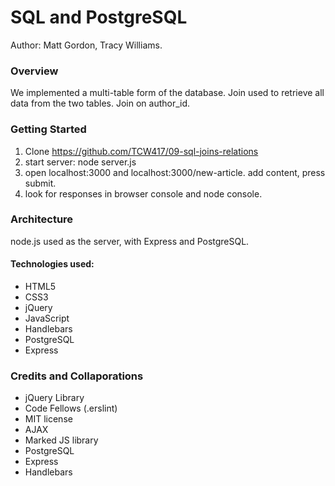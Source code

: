# SQL and PostgreSQL

Author: Matt Gordon, Tracy Williams.

### Overview

We implemented a multi-table form of the database. Join used to retrieve all data from the two tables. Join on author_id.

### Getting Started

1. Clone https://github.com/TCW417/09-sql-joins-relations
2. start server: node server.js
3. open localhost:3000 and localhost:3000/new-article. add content, press submit.
4. look for responses in browser console and node console.


### Architecture

node.js used as the server, with Express and PostgreSQL.

#### Technologies used:

- HTML5
- CSS3
- jQuery
- JavaScript
- Handlebars
- PostgreSQL
- Express

### Credits and Collaporations

- jQuery Library
- Code Fellows (.erslint)
- MIT license
- AJAX
- Marked JS library
- PostgreSQL
- Express
- Handlebars